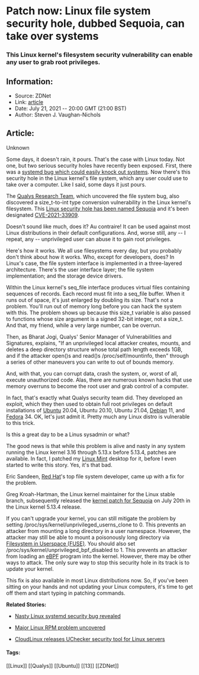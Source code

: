 # Patch now: Linux file system security hole, dubbed Sequoia, can take over systems
### This Linux kernel's filesystem security vulnerability can enable any user to grab root privileges.

## Information:
+ Source: ZDNet
+ Link: [article](https://www.zdnet.com/article/patch-now-linux-file-system-security-hole-dubbed-sequoia-can-take-over-systems/)
+ Date: July 21, 2021 -- 20:00 GMT (21:00 BST)
+ Author: Steven J. Vaughan-Nichols


## Article:
Unknown

Some days, it doesn't rain, it pours. That's the case with Linux today. Not one, but two serious security holes have recently been exposed. First, there was a [systemd bug which could easily knock out systems](https://www.zdnet.com/article/nasty-linux-systemd-security-bug-revealed/). Now there's this security hole in the Linux kernel's file system, which any user could use to take over a computer. Like I said, some days it just pours.


The [Qualys Research Team](https://www.qualys.com/research/security-advisories/), which uncovered the file system bug, also discovered a size\_t-to-int type conversion vulnerability in the Linux kernel's filesystem. This [Linux security hole has been named Sequoia](https://blog.qualys.com/vulnerabilities-threat-research/2021/07/20/sequoia-a-local-privilege-escalation-vulnerability-in-linuxs-filesystem-layer-cve-2021-33909) and it's been designated [CVE-2021-33909](https://nvd.nist.gov/vuln/detail/CVE-2021-33909).

Doesn't sound like much, does it? Au contraire! It can be used against most Linux distributions in their default configurations. And, worse still, any -- I repeat, any -- unprivileged user can abuse it to gain root privileges.

Here's how it works. We all use filesystems every day, but you probably don't think about how it works. Who, except for developers, does? In Linux's case, the file system interface is implemented in a three-layered architecture. There's the user interface layer; the file system implementation; and the storage device drivers. 

Within the Linux kernel's seq\_file interface produces virtual files containing sequences of records. Each record must fit into a seq\_file buffer. When it runs out of space, it's just enlarged by doubling its size. That's not a problem. You'll run out of memory long before you can hack the system with this. The problem shows up because this size\_t variable is also passed to functions whose size argument is a signed 32-bit integer, not a size\_t. And that, my friend, while a very large number, can be overrun. 

Then, as Bharat Jogi, Qualys' Senior Manager of Vulnerabilities and Signatures, explains, "If an unprivileged local attacker creates, mounts, and deletes a deep directory structure whose total path length exceeds 1GB, and if the attacker open()s and read()s /proc/self/mountinfo, then" through a series of other maneuvers you can write to out of bounds memory. 

And, with that, you can corrupt data, crash the system, or, worst of all, execute unauthorized code. Alas, there are numerous known hacks that use memory overruns to become the root user and grab control of a computer. 






In fact, that's exactly what Qualys security team did. They developed an exploit, which they then used to obtain full root privileges on default installations of [Ubuntu](https://ubuntu.com/) 20.04, Ubuntu 20.10, Ubuntu 21.04, [Debian](https://www.debian.org/) 11, and [Fedora](https://getfedora.org/) 34. OK, let's just admit it. Pretty much any Linux distro is vulnerable to this trick.

Is this a great day to be a Linus sysadmin or what?

The good news is that while this problem is alive and nasty in any system running the Linux kernel 3.16 through 5.13.x before 5.13.4, patches are available. In fact, I patched my [Linux Mint](https://linuxmint.com/) desktop for it, before I even started to write this story. Yes, it's that bad. 

Eric Sandeen, [Red Hat](https://www.redhat.com/en)'s top file system developer, came up with a fix for the problem. 

Greg Kroah-Hartman, the Linux kernel maintainer for the Linux stable branch, subsequently released the [kernel patch for Sequoia](https://cdn.kernel.org/pub/linux/kernel/v5.x/ChangeLog-5.13.4) on July 20th in the Linux kernel 5.13.4 release.

If you can't upgrade your kernel, you can still mitigate the problem by setting /proc/sys/kernel/unprivileged\_userns\_clone to 0. This prevents an attacker from mounting a long directory in a user namespace. However, the attacker may still be able to mount a poisonously long directory via [Filesystem in Userspace (FUSE)](https://github.com/libfuse/libfuse). You should also set /proc/sys/kernel/unprivileged\_bpf\_disabled to 1. This prevents an attacker from loading an [eBPF](https://ebpf.io/) program into the kernel. However, there may be other ways to attack. The only sure way to stop this security hole in its track is to update your kernel. 

This fix is also available in most Linux distributions now. So, if you've been sitting on your hands and not updating your Linux computers, it's time to get off them and start typing in patching commands.

**Related Stories:**

* [Nasty Linux systemd security bug revealed](https://www.zdnet.com/article/nasty-linux-systemd-security-bug-revealed/)
* [Major Linux RPM problem uncovered](https://www.zdnet.com/article/major-linux-rpm-problem-uncovered/)  

* [CloudLinux releases UChecker security tool for Linux servers](https://www.zdnet.com/article/cloudlinux-releases-uchecker-security-tool-for-linux-servers/)  






#### Tags:
[[Linux]] [[Qualys]] [[Ubuntu]] [[13]] [[ZDNet]]

